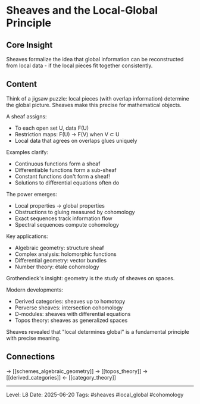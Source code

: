 # Sheaves and the Local-Global Principle

## Core Insight
Sheaves formalize the idea that global information can be reconstructed from local data - if the local pieces fit together consistently.

## Content
Think of a jigsaw puzzle: local pieces (with overlap information) determine the global picture. Sheaves make this precise for mathematical objects.

A sheaf assigns:
- To each open set U, data F(U)
- Restriction maps: F(U) → F(V) when V ⊂ U
- Local data that agrees on overlaps glues uniquely

Examples clarify:
- Continuous functions form a sheaf
- Differentiable functions form a sub-sheaf
- Constant functions don't form a sheaf!
- Solutions to differential equations often do

The power emerges:
- Local properties → global properties
- Obstructions to gluing measured by cohomology
- Exact sequences track information flow
- Spectral sequences compute cohomology

Key applications:
- Algebraic geometry: structure sheaf
- Complex analysis: holomorphic functions
- Differential geometry: vector bundles
- Number theory: étale cohomology

Grothendieck's insight: geometry is the study of sheaves on spaces.

Modern developments:
- Derived categories: sheaves up to homotopy
- Perverse sheaves: intersection cohomology
- D-modules: sheaves with differential equations
- Topos theory: sheaves as generalized spaces

Sheaves revealed that "local determines global" is a fundamental principle with precise meaning.

## Connections
→ [[schemes_algebraic_geometry]]
→ [[topos_theory]]
→ [[derived_categories]]
← [[category_theory]]

---
Level: L8
Date: 2025-06-20
Tags: #sheaves #local_global #cohomology